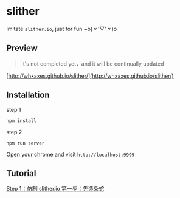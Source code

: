 # slither

Imitate `slither.io`, just for fun ~o(〃'▽'〃)o

## Preview

> It's not completed yet，and it will be continually updated

[http://whxaxes.github.io/slither/](http://whxaxes.github.io/slither/)

## Installation 

step 1
```
npm install
```
step 2
```
npm run server
```

Open your chrome and visit `http://localhost:9999`

## Tutorial
[Step 1：仿制 slither.io 第一步：先造条蛇](http://www.cnblogs.com/axes/p/5432493.html)<br><br>
